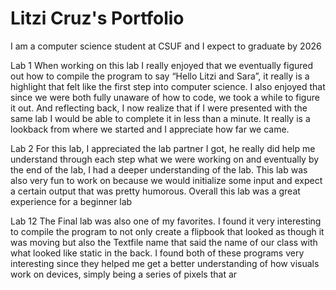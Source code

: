 # Litzi Cruz's Portfolio 

I am a computer science student at CSUF and I expect to graduate by 2026

Lab 1
When working on this lab I really enjoyed that we eventually figured out how to compile the program to say “Hello Litzi and Sara”, it really is a highlight that felt like the first step into computer science. I also enjoyed that since we were both fully unaware of how to code, we took a while to figure it out. And reflecting back, I now realize that if I were presented with the same lab I would be able to complete it in less than a minute. It really is a lookback from where we started and I appreciate how far we came. 

Lab 2
For this lab, I appreciated the lab partner I got, he really did help me understand through each step what we were working on and eventually by the end of the lab, I had a deeper understanding of the lab. This lab was also very fun to work on because we would initialize some input and expect a certain output that was pretty humorous. Overall this lab was a great experience for a beginner lab 

Lab 12
The Final lab was also one of my favorites. I found it very interesting to compile the program to not only create a flipbook that looked as though it was moving but also the Textfile name that said the name of our class with what looked like static in the back. I found both of these programs very interesting since they helped me get a better understanding of how visuals work on devices, simply being a series of pixels that ar

